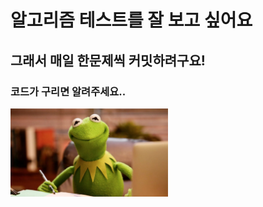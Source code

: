 # 알고리즘 테스트를 잘 보고 싶어요

## 그래서 매일 한문제씩 커밋하려구요!

### 코드가 구리면 알려주세요..

<img src="./images/Kermit.jpeg" width="50%">

